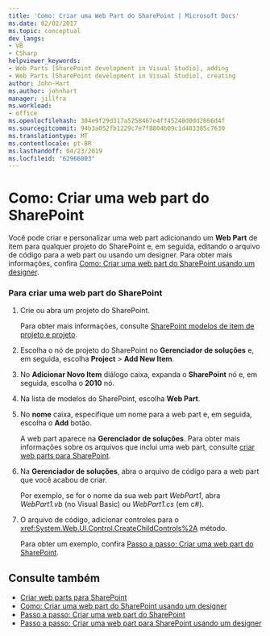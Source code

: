 ```yaml
---
title: 'Como: Criar uma Web Part do SharePoint | Microsoft Docs'
ms.date: 02/02/2017
ms.topic: conceptual
dev_langs:
- VB
- CSharp
helpviewer_keywords:
- Web Parts [SharePoint development in Visual Studio], adding
- Web Parts [SharePoint development in Visual Studio], creating
author: John-Hart
ms.author: johnhart
manager: jillfra
ms.workload:
- office
ms.openlocfilehash: 304e9f29d317a5258467e4ff45248d0dd2066d4f
ms.sourcegitcommit: 94b3a052fb1229c7e7f8804b09c1d403385c7630
ms.translationtype: MT
ms.contentlocale: pt-BR
ms.lasthandoff: 04/23/2019
ms.locfileid: "62966803"
---
```

# <a name="how-to-create-a-sharepoint-web-part"></a>Como: Criar uma web part do SharePoint
  Você pode criar e personalizar uma web part adicionando um **Web Part** de item para qualquer projeto do SharePoint e, em seguida, editando o arquivo de código para a web part ou usando um designer. Para obter mais informações, confira [Como: Criar uma web part do SharePoint usando um designer](../sharepoint/how-to-create-a-sharepoint-web-part-by-using-a-designer.md).

### <a name="to-create-a-sharepoint-web-part"></a>Para criar uma web part do SharePoint

1. Crie ou abra um projeto do SharePoint.

     Para obter mais informações, consulte [SharePoint modelos de item de projeto e projeto](../sharepoint/sharepoint-project-and-project-item-templates.md).

2. Escolha o nó de projeto do SharePoint no **Gerenciador de soluções** e, em seguida, escolha **Project** > **Add New Item**.

3. No **Adicionar Novo Item** diálogo caixa, expanda o **SharePoint** nó e, em seguida, escolha o **2010** nó.

4. Na lista de modelos do SharePoint, escolha **Web Part**.

5. No **nome** caixa, especifique um nome para a web part e, em seguida, escolha o **Add** botão.

     A web part aparece na **Gerenciador de soluções**. Para obter mais informações sobre os arquivos que inclui uma web part, consulte [criar web parts para SharePoint](../sharepoint/creating-web-parts-for-sharepoint.md).

6. Na **Gerenciador de soluções**, abra o arquivo de código para a web part que você acabou de criar.

     Por exemplo, se for o nome da sua web part *WebPart1*, abra *WebPart1.vb* (no Visual Basic) ou *WebPart1.cs* (em c#).

7. O arquivo de código, adicionar controles para o <xref:System.Web.UI.Control.CreateChildControls%2A> método.

     Para obter um exemplo, confira [Passo a passo: Criar uma web part do SharePoint](../sharepoint/walkthrough-creating-a-web-part-for-sharepoint.md).

## <a name="see-also"></a>Consulte também
- [Criar web parts para SharePoint](../sharepoint/creating-web-parts-for-sharepoint.md)
- [Como: Criar uma web part do SharePoint usando um designer](../sharepoint/how-to-create-a-sharepoint-web-part-by-using-a-designer.md)
- [Passo a passo: Criar uma web part do SharePoint](../sharepoint/walkthrough-creating-a-web-part-for-sharepoint.md)
- [Passo a passo: Criar uma web part para SharePoint usando um designer](../sharepoint/walkthrough-creating-a-web-part-for-sharepoint-by-using-a-designer.md)
